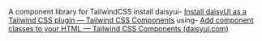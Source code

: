 A component library for TailwindCSS
install daisyui- [Install daisyUI as a Tailwind CSS plugin — Tailwind CSS Components](https://daisyui.com/docs/install/)
using- [Add component classes to your HTML — Tailwind CSS Components (daisyui.com)](https://daisyui.com/docs/use/)
